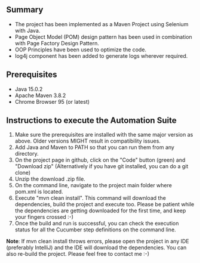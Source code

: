 Summary
--------
- The project has been implemented as a Maven Project using Selenium with Java.
- Page Object Model (POM) design pattern has been used in combination with Page Factory Design Pattern.
- OOP Principles have been used to optimize the code.
- log4j component has been added to generate logs wherever required.

Prerequisites
-------------
- Java 15.0.2
- Apache Maven 3.8.2
- Chrome Browser 95 (or latest)

Instructions to execute the Automation Suite
---------------------------------------------
1) Make sure the prerequisites are installed with the same major version as above. Older versions MIGHT result in compatibility issues.
2) Add Java and Maven to PATH so that you can run them from any directory.
3) On the project page in github, click on the "Code" button (green) and "Download zip"
  (Alternatively if you have git installed, you can do a git clone)
4) Unzip the download .zip file.
5) On the command line, navigate to the project main folder where pom.xml is located.
6) Execute "mvn clean install". This command will download the dependencies, build the project and execute too.
Please be patient while the dependencies are getting downloaded for the first time, and keep your fingers crossed :-)
7) Once the build and run is successful, you can check the execution status for all the Cucumber step definitions on the command line.

**Note**: If mvn clean install throws errors, please open the project in any IDE (preferably IntelliJ) and the IDE will download the dependencies. 
You can also re-build the project.
Please feel free to contact me :-)

